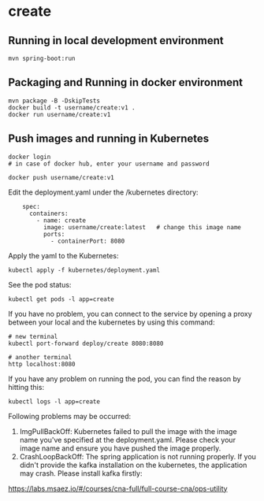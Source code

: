 # create

## Running in local development environment

```
mvn spring-boot:run
```

## Packaging and Running in docker environment

```
mvn package -B -DskipTests
docker build -t username/create:v1 .
docker run username/create:v1
```

## Push images and running in Kubernetes

```
docker login 
# in case of docker hub, enter your username and password

docker push username/create:v1
```

Edit the deployment.yaml under the /kubernetes directory:
```
    spec:
      containers:
        - name: create
          image: username/create:latest   # change this image name
          ports:
            - containerPort: 8080

```

Apply the yaml to the Kubernetes:
```
kubectl apply -f kubernetes/deployment.yaml
```

See the pod status:
```
kubectl get pods -l app=create
```

If you have no problem, you can connect to the service by opening a proxy between your local and the kubernetes by using this command:
```
# new terminal
kubectl port-forward deploy/create 8080:8080

# another terminal
http localhost:8080
```

If you have any problem on running the pod, you can find the reason by hitting this:
```
kubectl logs -l app=create
```

Following problems may be occurred:

1. ImgPullBackOff:  Kubernetes failed to pull the image with the image name you've specified at the deployment.yaml. Please check your image name and ensure you have pushed the image properly.
1. CrashLoopBackOff: The spring application is not running properly. If you didn't provide the kafka installation on the kubernetes, the application may crash. Please install kafka firstly:

https://labs.msaez.io/#/courses/cna-full/full-course-cna/ops-utility

